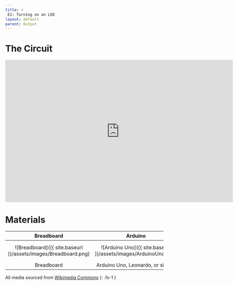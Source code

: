 ```yaml
---
title: >
 E1: Turning on an LED
layout: default
parent: Output
---
```

# The Circuit

<iframe width="725" height="453" src="https://www.tinkercad.com/embed/dUFh1mcgHkJ?editbtn=1" frameborder="0" marginwidth="0" marginheight="0" scrolling="no"></iframe>

# Materials

| Breadboard | Arduino | LED | Resistor |
|:-----:|:-----:|:-----:|:-----:|
| ![Breadboard]({{ site.baseurl }}/assets/images/Breadboard.png) | ![Arduino Uno]({{ site.baseurl }}/assets/images/ArduinoUno.png) | ![LED]({{ site.baseurl }}/assets/images/LED.png) | ![220 Ohm Resistor]({{ site.baseurl }}/assets/images/Resistor.png) |
| Breadboard | Arduino Uno, Leonardo, or similar  | Red LED | 220Ω Resistor |

All media sourced from [Wikimedia Commons](https://commons.wikimedia.org/wiki/Main_Page)
{: .fs-1 }
